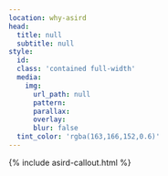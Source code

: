 ```yaml
---
location: why-asird
head:
  title: null
  subtitle: null
style:
  id:
  class: 'contained full-width'
  media:
    img:
      url_path: null
      pattern:
      parallax:
      overlay:
      blur: false
  tint_color: 'rgba(163,166,152,0.6)'
---
```

{% include asird-callout.html %}
